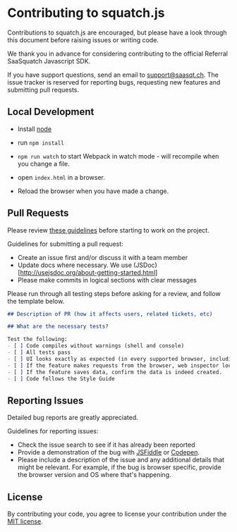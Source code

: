 # Contributing to squatch.js
Contributions to squatch.js are encouraged, but please have a look through this document before raising issues or writing code.

We thank you in advance for considering contributing to the official Referral SaaSquatch Javascript SDK.

If you have support questions, send an email to [support@saasqt.ch](mailto:support@saasqt.ch). The issue tracker is reserved for reporting bugs, requesting new features and submitting pull requests.

## Local Development

* Install  [node](https://nodejs.org)
* run `npm install`

* `npm run watch` to start Webpack in watch mode - will recompile when you change a file.
* open `index.html` in a browser.
* Reload the browser when you have made a change.

## Pull Requests
Please review [these guidelines](https://github.com/blog/1943-how-to-write-the-perfect-pull-request) before starting to work on the project.

Guidelines for submitting a pull request:
- Create an issue first and/or discuss it with a team member
- Update docs where necessary. We use (JSDoc)[http://usejsdoc.org/about-getting-started.html]
- Please make commits in logical sections with clear messages

Please run through all testing steps before asking for a review, and follow the template below.
```md
## Description of PR (how it affects users, related tickets, etc)

## What are the necessary tests?

Test the following:
- [ ] Code compiles without warnings (shell and console)
- [ ] All tests pass
- [ ] UI looks exactly as expected (in every supported browser, including mobile)
- [ ] If the feature makes requests from the browser, web inspector looks as expected (parameters, headers, etc)
- [ ] If the feature saves data, confirm the data is indeed created.
- [ ] Code follows the Style Guide
```

## Reporting Issues
Detailed bug reports are greatly appreciated.

Guidelines for reporting issues:
- Check the issue search to see if it has already been reported
- Provide a demonstration of the bug with [JSFiddle](https://jsfiddle.net/) or [Codepen](http://codepen.io/).
- Please include a description of the issue and any additional details that might be relevant. For example, if the bug is browser specific, provide the browser version and OS where that's happening.

## License
By contributing your code, you agree to license your contribution under the [MIT license](https://github.com/saasquatch/squatch-js/blob/master/LICENSE).
